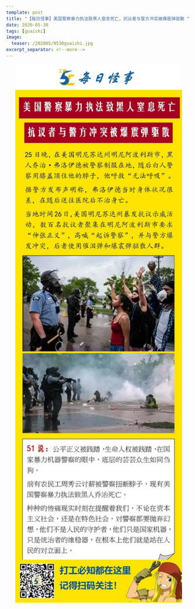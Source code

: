 ```yaml
---
template: post
title: "【每日怪事】美国警察暴力执法致黑人窒息死亡，抗议者与警方冲突被爆震弹驱散 "
date: 2020-05-30
tags: [guaishi]
image:
  teaser: /202005/0530guaishi.jpg
excerpt_separator: <!--more-->
---
```


<div style="text-align:center;color:grey"><img src="/images/202005/0530guaishi.jpg" width="90%"></div><br>

